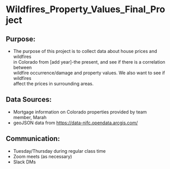 # Wildfires_Property_Values_Final_Project
## Purpose:
- The purpose of this project is to collect data about house prices and wildfires<br>
in Colorado from [add year]-the present, and see if there is a correlation between<br>
wildfire occurrence/damage and property values. We also want to see if wildfires <br>
affect the prices in surrounding areas.

## Data Sources:
- Mortgage information on Colorado properties provided by team member, Marah
- geoJSON data from https://data-nifc.opendata.arcgis.com/

## Communication:
- Tuesday/Thursday during regular class time
- Zoom meets (as necessary)
- Slack DMs
